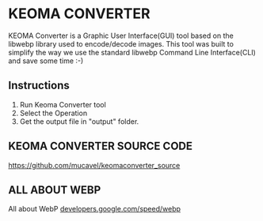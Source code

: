 # KEOMA CONVERTER
KEOMA Converter is a Graphic User Interface(GUI) tool based on the libwebp library used to encode/decode images.
This tool was built to simplify the way we use the standard libwebp Command Line Interface(CLI) and save some time :-)

## Instructions
1. Run Keoma Converter tool
2. Select the Operation
3. Get the output file in "output" folder.

## KEOMA CONVERTER SOURCE CODE
https://github.com/mucavel/keomaconverter_source

## ALL ABOUT WEBP
All about WebP
<a href="https://developers.google.com/speed/webp" target="_blank">developers.google.com/speed/webp</a>
